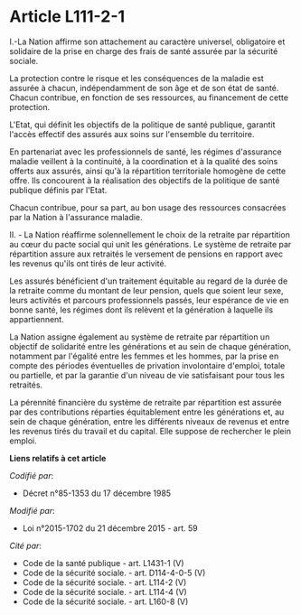 # Article L111-2-1

I.-La Nation affirme son attachement au caractère universel, obligatoire et solidaire de la prise en charge des frais de
santé assurée par la sécurité sociale. 

La protection contre le risque et les conséquences de la maladie est assurée à chacun, indépendamment de son âge et de son
état de santé. Chacun contribue, en fonction de ses ressources, au financement de cette protection. 

L'Etat, qui définit les objectifs de la politique de santé publique, garantit l'accès effectif des assurés aux soins sur
l'ensemble du territoire.

En partenariat avec les professionnels de santé, les régimes d'assurance maladie veillent à la continuité, à la coordination
et à la qualité des soins offerts aux assurés, ainsi qu'à la répartition territoriale homogène de cette offre. Ils concourent
à la réalisation des objectifs de la politique de santé publique définis par l'Etat.

Chacun contribue, pour sa part, au bon usage des ressources consacrées par la Nation à l'assurance maladie.

II. - La Nation réaffirme solennellement le choix de la retraite par répartition au cœur du pacte social qui unit les
générations. Le système de retraite par répartition assure aux retraités le versement de pensions en rapport avec les revenus
qu'ils ont tirés de leur activité.

Les assurés bénéficient d'un traitement équitable au regard de la durée de la retraite comme du montant de leur pension,
quels que soient leur sexe, leurs activités et parcours professionnels passés, leur espérance de vie en bonne santé, les
régimes dont ils relèvent et la génération à laquelle ils appartiennent.

La Nation assigne également au système de retraite par répartition un objectif de solidarité entre les générations et au sein
de chaque génération, notamment par l'égalité entre les femmes et les hommes, par la prise en compte des périodes éventuelles
de privation involontaire d'emploi, totale ou partielle, et par la garantie d'un niveau de vie satisfaisant pour tous les
retraités.

La pérennité financière du système de retraite par répartition est assurée par des contributions réparties équitablement
entre les générations et, au sein de chaque génération, entre les différents niveaux de revenus et entre les revenus tirés du
travail et du capital. Elle suppose de rechercher le plein emploi.

**Liens relatifs à cet article**

_Codifié par_:

  - Décret n°85-1353 du 17 décembre 1985

_Modifié par_:

  - Loi n°2015-1702 du 21 décembre 2015 - art. 59

_Cité par_:

  - Code de la santé publique - art. L1431-1 (V)
  - Code de la sécurité sociale. - art. D114-4-0-5 (V)
  - Code de la sécurité sociale. - art. L114-2 (V)
  - Code de la sécurité sociale. - art. L114-4 (V)
  - Code de la sécurité sociale. - art. L160-8 (V)
